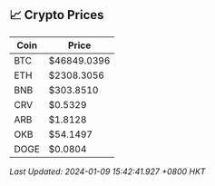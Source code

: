 ## 📈 Crypto Prices

| Coin | Price |
| ---- | ----- |
| BTC | $46849.0396 |
| ETH | $2308.3056 |
| BNB | $303.8510 |
| CRV | $0.5329 |
| ARB | $1.8128 |
| OKB | $54.1497 |
| DOGE | $0.0804 |

_Last Updated: 2024-01-09 15:42:41.927 +0800 HKT_